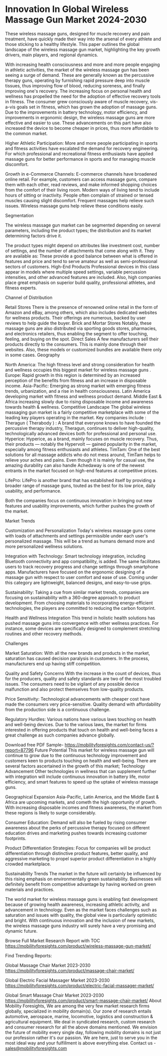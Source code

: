 # Innovation In Global Wireless Massage Gun Market 2024-2030 #
These wireless massage guns, designed for muscle recovery and pain treatment, have quickly made their way into the arsenal of every athlete and those sticking to a healthy lifestyle. This paper outlines the global landscape of the wireless massage gun market, highlighting the key growth drivers, main players, and regional dynamics.

With increasing health consciousness and more and more people engaging in athletic activities, the market of the wireless massage gun has been seeing a surge of demand. These are generally known as the percussive therapy guns, operating by furnishing rapid pressure deep into muscle tissues, thus improving flow of blood, reducing soreness, and finally improving one's recovery.
The increasing focus on personal health and wellness has propelled the need for the adoption of effective recovery tools in fitness. The consumer grew consciously aware of muscle recovery, vis-a-vis goals set in fitness, which has grown the adoption of massage guns.
Due to the improvements in battery technology, motor efficiency, and improvements in ergonomic design, the wireless massage guns are more effective and easier to use. These advancements on this part have also increased the device to become cheaper in prices, thus more affordable to the common market.

Higher Athletic Participation:
More and more people participating in sports and fitness activities have escalated the demand for recovery engineering. For which professional and recreational fitness enthusiasts have applied massage guns for better performance in sports and for managing muscle discomfort.

Growth in e-Commerce Channels:
E-commerce channels have broadened online retail. For example, customers can access massage guns, compare them with each other, read reviews, and make informed shopping choices from the comfort of their living room.
Modern ways of living tend to include hours of sitting or inactivity. People often complain of strained or tensed muscles causing slight discomfort. Frequent massages help relieve such issues. Wireless massage guns help relieve these conditions easily.

Segmentation

The wireless massage gun market can be segmented depending on several parameters, including the product types; the distribution and its market determining factors drive it.

The product types might depend on attributes like investment cost, number of settings, and the number of attachments that come along with it. They are available as:
These provide a good balance between what is offered in features and price and tend to serve amateur as well as semi-professional sectors of customers.
High-End Products
Professional devices in this class appear in models where multiple speed settings, variable percussion intensities, and other advanced features are included. Also, high companies place great emphasis on superior build quality, professional athletes, and fitness experts.

Channel of Distribution

Retail Stores
There is the presence of renowned online retail in the form of Amazon and eBay, among others, which also includes dedicated websites for wellness products. Their offerings are numerous, backed by user reviews to help guide the buyer.
Brick and Mortar Stores
Notably, these massage guns are also distributed via sporting goods stores, pharmacies, and electronics retailers, thus enabling the segment to offer touching, feeling, and buying on the spot.
Direct Sales
A few manufacturers sell their products directly to the consumers. This is mainly done through their websites. Also, these models or customized bundles are available there only in some cases.
Geography

North America:
The high fitness level and strong consideration for health and wellness occupies this biggest market for wireless massage guns .
Europe:
Rapid growth in this region is determined by an increased perception of the benefits from fitness and an increase in disposable income.
Asia-Pacific:
Emerging as strong market with emerging fitness trends, urbanization, and a rise in health consciousness.
Latin America
developing market with fitness and wellness product demand.
Middle East & Africa
increasing slowly due to rising disposable income and awareness towards health & wellness.
Competitive Landscape
The global wireless massaging gun market is a fairly competitive marketplace with some of the leading key players operating in the market. Key companies include :
Theragun ( Therabody ) :
A brand that everyone knows to have founded the percussive therapy industry, Theragun, continues to deliver high-quality, technologically advanced devices both for professional and personal use.
Hyperice:
Hyperice, as a brand, mainly focuses on muscle recovery. Thus, their products — notably the Hypervolt — gained popularity in the market, especially among fitness enthusiasts and athletes.
TimTam:
One of the best solutions for all massage addicts who do not mess around, TimTam helps to relieve your aches and pains. Even though it is mainly for casual use, the amazing durability can also handle
Achedaway is one of the newest entrants in the market focused on high-end features at competitive prices.

LifePro:
LifePro is another brand that has established itself by providing a broader range of massage guns, touted as the best for its low price, daily usability, and performance.

Both the companies focus on continuous innovation in bringing out new features and usability improvements, which further pushes the growth of the market.

Market Trends

Customization and Personalization
Today's wireless massage guns come with loads of attachments and settings permissible under each user's personalized massage. This will be a trend as humans demand more and more personalized wellness solutions.

Integration with Technology:
Smart technology integration, including Bluetooth connectivity and app compatibility, is added. The same facilitates users to track recovery progress and change settings through smartphone apps.
Manufacturers have focused on the ergonomic designing of a massage gun with respect to user comfort and ease of use. Coming under this category are lightweight, balanced designs, and easy-to-use grips.

Sustainability:
Taking a cue from similar market trends, companies are focusing on sustainability with a 360-degree approach to product development. From choosing materials to incorporating energy-efficient technologies, the players are committed to reducing the carbon footprint.

Health and Wellness Integration
This trend in holistic health solutions has pushed massage guns into convergence with other wellness practices. For instance, some devices are specifically designed to complement stretching routines and other recovery methods.




Challenges

Market Saturation:
With all the new brands and products in the market, saturation has caused decision paralysis in customers. In the process, manufacturers end up having stiff competition.

Quality and Safety Concerns
With the increase in the count of devices, thus for the producers, quality and safety standards are two of the most troubled issues. The consumers need to be vigilant of any possible device malfunction and also protect themselves from low-quality products.

Price Sensitivity:
Technological advancements with cheaper cost have made the consumers very price-sensitive. Quality demand with affordability from the production side is a continuous challenge.

Regulatory Hurdles:
Various nations have various laws touching on health and well-being devices. Due to the various laws, the market for firms interested in offering products that touch on health and well-being faces a great challenge as such companies advance globally.

Download free PDF Sample- https://mobilityforesights.com/contact-us/?report=87796
Future Potential
This market for wireless massage gun will continue to grow due to the continuous technology improvement and customers keen to products touching on health and well-being. There are several factors ascertained in the growth of this market;
Technology Advancement
Other technologies in wellness that can supplement further with integration will include continuous innovation in battery life, motor efficiency, and smart features to speed up the uptake of wireless massage guns.

Geographical Expansion
Asia-Pacific, Latin America, and the Middle East & Africa are upcoming markets, and cometh the high opportunity of growth. With increasing disposable incomes and fitness awareness, the market from these regions is likely to surge considerably.

Consumer Education:
Demand will also be fueled by rising consumer awareness about the perks of percussive therapy focused on different education drives and marketing pushes towards increasing customer footprints.

Product Differentiation Strategies:
Focus for companies will be product differentiation through distinctive product features, better quality, and aggressive marketing to propel superior product differentiation in a highly crowded marketplace.

Sustainability Trends
The market in the future will certainly be influenced by this rising emphasis on environmentally green sustainability. Businesses will definitely benefit from competitive advantage by having worked on green materials and practices.


The world market for wireless massage guns is enabling fast development because of growing health awareness, increasing athletic activity, and advancement in technology. Even as the market faces challenges such as saturation and issues with quality, the global view is particularly optimistic and bright. With continuous innovation and the inclusion of new markets, the wireless massage guns industry will surely have a very promising and dynamic future.


Browse Full Market Research Report with TOC https://mobilityforesights.com/product/wireless-massage-gun-market/


Find Trending Reports:

Global Massage Chair Market 2023-2030 https://mobilityforesights.com/product/massage-chair-market/


Global Electric Facial Massager Market 2023-2030 https://mobilityforesights.com/product/electric-facial-massager-market/


Global Smart Massage Chair Market 2023-2030 https://mobilityforesights.com/product/smart-massage-chair-market/
About Mobility Foresights,
We are among the very few market research firms globally, specialized in mobility domain(s). Our zone of research entails automotive, aerospace, marine, locomotive, logistics and construction & agricultural equipment. We deal in syndicated research, custom research and consumer research for all the above domains mentioned.
We envision the future of mobility every single day, following mobility domains is not just our profession rather it's our passion. We are here, just to serve you in the most ideal way and your fulfillment is above everything else. Contact us -  sales@mobilityforesights.com 

